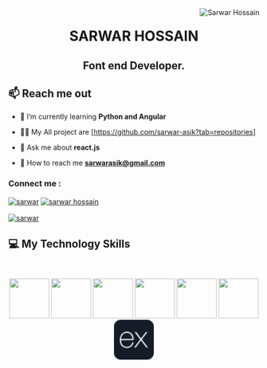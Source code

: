 <img align="right" src="https://i.ibb.co/gdN8cxC/banner-Orange.png"  alt="Sarwar Hossain" />
<h1 align="center"> SARWAR HOSSAIN </h1>
<h2 align="center">Font end Developer.</h2>

## :mailbox: Reach me out

- 🎫 I’m currently learning **Python and Angular**

- 👨‍💻 My All project are [https://github.com/sarwar-asik?tab=repositories]

- 💬 Ask me about **react.js** 

- 📲 How to reach me **sarwarasik@gmail.com**

<h3 align="left">Connect me : </h3>
<p align="left">

<a href="https://twitter.com/sarwar_asik" target="blank"><img align="center" src="https://raw.githubusercontent.com/rahuldkjain/github-profile-readme-generator/master/src/images/icons/Social/twitter.svg" alt="sarwar" height="30" width="40" /></a>
<a href="https://www.linkedin.com/in/sarwar-hossain-a29660257/" target="blank"><img align="center" src="https://raw.githubusercontent.com/rahuldkjain/github-profile-readme-generator/master/src/images/icons/Social/linked-in-alt.svg" alt="sarwar hossain" height="30" width="40" /></a>

<a href="https://web.facebook.com/profile.php?id=100087624802395" target="blank"><img align="center" src="https://raw.githubusercontent.com/rahuldkjain/github-profile-readme-generator/master/src/images/icons/Social/facebook.svg" alt="sarwar" height="30" width="40" /></a>

</p>

## :computer: My Technology Skills 
<br>
<p align="center">
<img src="https://cdn-icons-png.flaticon.com/512/1141/1141903.png?w=826&t=st=1670395661~exp=1670396261~hmac=250967e3b496ec25b817cb048e5a47965441b9b89bb36b74b6c60a7ca37f475c" width="80" height="80"/>

<img src="https://cdn-icons-png.flaticon.com/512/1157/1157102.png?w=826&t=st=1670395691~exp=1670396291~hmac=df12898825c82c0eb55af479b6bf37260be00062261fba4fcf819aad1c4cf169" width="80" height="80"/>

<img src="https://cdn-icons-png.flaticon.com/512/617/617516.png?w=826&t=st=1670395869~exp=1670396469~hmac=ec521bd6b77697758af1e3b823fbcc6e5a922cc6341604724e102ff1d01efc24" width="80" height="80" />
<img src="https://cdn-icons-png.flaticon.com/512/919/919851.png?w=826&t=st=1670395934~exp=1670396534~hmac=60c4c749db1752f97417b9f29427fc0e4b2381b78e4ca6168b1c5e6d714ed02c" width="80" height="80" />
<img src="https://cdn-icons-png.flaticon.com/512/919/919825.png?w=826&t=st=1670395962~exp=1670396562~hmac=395b8637f0d2e637cf4cb1a96339621bd18e02ff972257bacbdf4f8bcceba2b0" width="80" height="80" />
<img src="https://cdn-icons-png.flaticon.com/512/841/841369.png?w=826&t=st=1670396010~exp=1670396610~hmac=cdb0cef8879e82c00b4163ee9ba1961f958e5527ab2dacc2f50316f4bff568ff" width="80" height="80" />
<img src="https://github.com/codewithashim/codewithashim/blob/main/img/icons/express.png" width="80" height="80" />
</p><br/>


